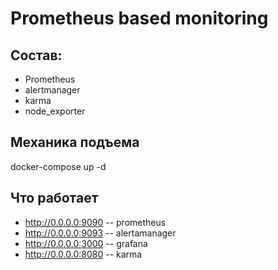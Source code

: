 # Prometheus based monitoring



## Состав:


* Prometheus
* alertmanager
* karma
* node_exporter


## Механика подъема


docker-compose up -d 

## Что работает

* http://0.0.0.0:9090 -- prometheus
* http://0.0.0.0:9093 -- alertamanager
* http://0.0.0.0:3000 -- grafana
* http://0.0.0.0:8080 -- karma

